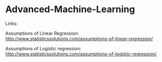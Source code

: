 # Advanced-Machine-Learning

Links: 

Assumptions of Linear Regression: http://www.statisticssolutions.com/assumptions-of-linear-regression/


Assumptions of Logistic regression: http://www.statisticssolutions.com/assumptions-of-logistic-regression/
